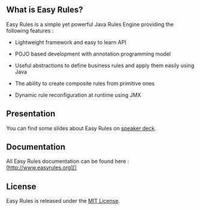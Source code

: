 ## What is Easy Rules?

Easy Rules is a simple yet powerful Java Rules Engine providing the following features :

 * Lightweight framework and easy to learn API

 * POJO based development with annotation programming model

 * Useful abstractions to define business rules and apply them easily using Java

 * The ability to create composite rules from primitive ones

 * Dynamic rule reconfiguration at runtime using JMX

## Presentation

You can find some slides about Easy Rules on [speaker deck][].

## Documentation

All Easy Rules documentation can be found here : [http://www.easyrules.org][]

## License
Easy Rules is released under the [MIT License][].

[speaker deck]: https://speakerdeck.com/benas/easy-rules
[http://www.easyrules.org]: http://www.easyrules.org
[MIT License]: http://opensource.org/licenses/mit-license.php/
